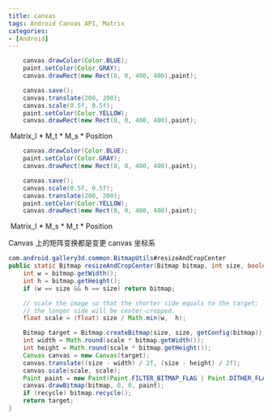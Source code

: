 ```yaml
---
title: canvas
tags: Android Canvas API, Matrix
categories:
- [Android]
---
```

```java
    canvas.drawColor(Color.BLUE);
    paint.setColor(Color.GRAY);
    canvas.drawRect(new Rect(0, 0, 400, 400),paint);

    canvas.save();
    canvas.translate(200, 200);
    canvas.scale(0.5f, 0.5f);
    paint.setColor(Color.YELLOW);
    canvas.drawRect(new Rect(0, 0, 400, 400),paint);
```
<img src="https://img-blog.csdn.net/20160908173552188?watermark/2/text/aHR0cDovL2Jsb2cuY3Nkbi5uZXQv/font/5a6L5L2T/fontsize/400/fill/I0JBQkFCMA==/dissolve/70/gravity/Center" alt="">
Matrix_I * M_t * M_s * Position

```java
    canvas.drawColor(Color.BLUE);
    paint.setColor(Color.GRAY);
    canvas.drawRect(new Rect(0, 0, 400, 400),paint);

    canvas.save();
    canvas.scale(0.5f, 0.5f);
    canvas.translate(200, 200);
    paint.setColor(Color.YELLOW);
    canvas.drawRect(new Rect(0, 0, 400, 400),paint);
```
<img src="https://img-blog.csdn.net/20160908173556780?watermark/2/text/aHR0cDovL2Jsb2cuY3Nkbi5uZXQv/font/5a6L5L2T/fontsize/400/fill/I0JBQkFCMA==/dissolve/70/gravity/Center" alt="">
Matrix_I * M_s * M_t * Position

Canvas 上的矩阵变换都是变更 canvas 坐标系
```java
com.android.gallery3d.common.BitmapUtils#resizeAndCropCenter
public static Bitmap resizeAndCropCenter(Bitmap bitmap, int size, boolean recycle) {
	int w = bitmap.getWidth();
	int h = bitmap.getHeight();
	if (w == size && h == size) return bitmap;

	// scale the image so that the shorter side equals to the target;
	// the longer side will be center-cropped.
	float scale = (float) size / Math.min(w,  h);

	Bitmap target = Bitmap.createBitmap(size, size, getConfig(bitmap));
	int width = Math.round(scale * bitmap.getWidth());
	int height = Math.round(scale * bitmap.getHeight());
	Canvas canvas = new Canvas(target);
	canvas.translate((size - width) / 2f, (size - height) / 2f);
	canvas.scale(scale, scale);
	Paint paint = new Paint(Paint.FILTER_BITMAP_FLAG | Paint.DITHER_FLAG);
	canvas.drawBitmap(bitmap, 0, 0, paint);
	if (recycle) bitmap.recycle();
	return target;
}
```